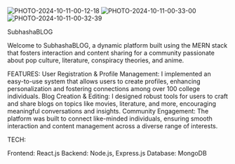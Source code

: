 ![PHOTO-2024-10-11-00-12-18](https://github.com/user-attachments/assets/531ad9d2-abb2-44fe-8def-e642e35d4a6a)
![PHOTO-2024-10-11-00-33-00](https://github.com/user-attachments/assets/7f90653b-884b-44b2-9ed3-e2bccc663105)
![PHOTO-2024-10-11-00-32-39](https://github.com/user-attachments/assets/de40b237-6986-4264-ada0-5f95a76ad4e0)

SubhashaBLOG

Welcome to SubhashaBLOG, a dynamic platform built using the MERN stack that fosters interaction and content sharing for a community passionate about pop culture, literature, conspiracy theories, and anime.

FEATURES:
User Registration & Profile Management: I implemented an easy-to-use system that allows users to create profiles, enhancing personalization and fostering connections among over 100 college individuals.
Blog Creation & Editing: I designed robust tools for users to craft and share blogs on topics like movies, literature, and more, encouraging meaningful conversations and insights.
Community Engagement: The platform was built to connect like-minded individuals, ensuring smooth interaction and content management across a diverse range of interests.

TECH:

Frontend: React.js
Backend: Node.js, Express.js
Database: MongoDB
